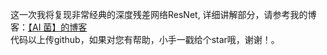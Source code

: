 这一次我将复现非常经典的深度残差网络ResNet,  详细讲解部分，请参考我的博客：[【AI 菌】的博客](https://blog.csdn.net/wjinjie/article/details/105583526)  
代码以上传github，如果对您有帮助，小手一戳给个star哦，谢谢！。
